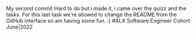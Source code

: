 My second commit
Hard to do but i made it, i came over the quizz and the tasks.
For this last task we're allowed to change the README from the GitHub interface so am having some fun.
:)
#ALX Software Engineer Cohort June|2022 

